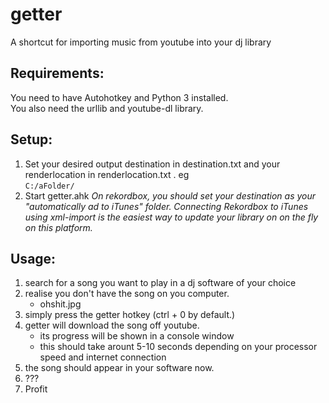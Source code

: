 # getter
A shortcut for importing music from youtube into your dj library
## Requirements:
You need to have Autohotkey and Python 3 installed.  
You also need the urllib and youtube-dl library.
## Setup:
1. Set your desired output destination in destination.txt and your renderlocation in renderlocation.txt . eg  
``` C:/aFolder/ ```
2. Start getter.ahk
_On rekordbox, you should set your destination as your "automatically ad to iTunes" folder. Connecting Rekordbox to iTunes using xml-import is the easiest way to update your library on on the fly on this platform._
## Usage:
1. search for a song you want to play in a dj software of your choice
2. realise you don't have the song on you computer.
    - ohshit.jpg
3. simply press the getter hotkey (ctrl + 0 by default.)
4. getter will download the song off youtube.
    - its progress will be shown in a console window
    - this should take arount 5-10 seconds depending on your processor speed and internet connection
5. the song should appear in your software now.
6. ???
7. Profit
